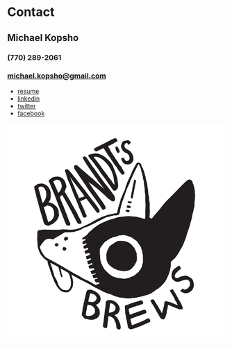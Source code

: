 <head>
  <link rel="icon" href="BrandtsBrewVector2-1.png" type="image/x-icon">
</head>

# Contact
## Michael Kopsho
### (770) 289-2061
### michael.kopsho@gmail.com
* [resume](/resume.html)
* [linkedin](https://www.linkedin.com/in/michael-kopsho-b2b37a2a/)
* [twitter](https://twitter.com/Michael_Tsunam1)
* [facebook](https://www.facebook.com/Rembrandt89)

[![Brandt's Brews](/images/BrandtsBrewVector-1.png)](https://www.instagram.com/hikari_smoked_bacon/?hl=en)
